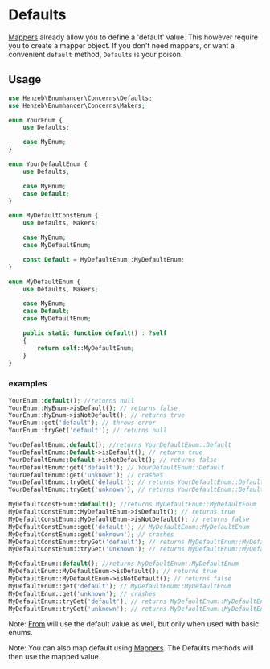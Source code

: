 # Defaults

[Mappers](mappers.md) already allow you to define a 'default' value. This
however require you to create a mapper object. If you don't need mappers, or
want a convenient `default` method, `Defaults` is your poison.

## Usage

```php
use Henzeb\Enumhancer\Concerns\Defaults;
use Henzeb\Enumhancer\Concerns\Makers;

enum YourEnum {
    use Defaults;

    case MyEnum;
}

enum YourDefaultEnum {
    use Defaults;

    case MyEnum;
    case Default;
}

enum MyDefaultConstEnum {
    use Defaults, Makers;

    case MyEnum;
    case MyDefaultEnum;

    const Default = MyDefaultEnum::MyDefaultEnum;
}

enum MyDefaultEnum {
    use Defaults, Makers;

    case MyEnum;
    case Default;
    case MyDefaultEnum;

    public static function default() : ?self
    {
        return self::MyDefaultEnum;
    }
}
```

### examples

```php
YourEnum::default(); //returns null
YourEnum::MyEnum->isDefault(); // returns false
YourEnum::MyEnum->isNotDefault(); // returns true
YourEnum::get('default'); // throws error
YourEnum::tryGet('default'); // returns null

YourDefaultEnum::default(); //returns YourDefaultEnum::Default
YourDefaultEnum::Default->isDefault(); // returns true
YourDefaultEnum::Default->isNotDefault(); // returns false
YourDefaultEnum::get('default'); // YourDefaultEnum::Default
YourDefaultEnum::get('unknown'); // crashes
YourDefaultEnum::tryGet('default'); // returns YourDefaultEnum::Default
YourDefaultEnum::tryGet('unknown'); // returns YourDefaultEnum::Default

MyDefaultConstEnum::default(); //returns MyDefaultEnum::MyDefaultEnum
MyDefaultConstEnum::MyDefaultEnum->isDefault(); // returns true
MyDefaultConstEnum::MyDefaultEnum->isNotDefault(); // returns false
MyDefaultConstEnum::get('default'); // MyDefaultEnum::MyDefaultEnum
MyDefaultConstEnum::get('unknown'); // crashes
MyDefaultConstEnum::tryGet('default'); // returns MyDefaultEnum::MyDefaultEnum
MyDefaultConstEnum::tryGet('unknown'); // returns MyDefaultEnum::MyDefaultEnum

MyDefaultEnum::default(); //returns MyDefaultEnum::MyDefaultEnum
MyDefaultEnum::MyDefaultEnum->isDefault(); // returns true
MyDefaultEnum::MyDefaultEnum->isNotDefault(); // returns false
MyDefaultEnum::get('default'); // MyDefaultEnum::MyDefaultEnum
MyDefaultEnum::get('unknown'); // crashes
MyDefaultEnum::tryGet('default'); // returns MyDefaultEnum::MyDefaultEnum
MyDefaultEnum::tryGet('unknown'); // returns MyDefaultEnum::MyDefaultEnum

```

Note: [From](from.md) will use the default value as well, but only when used
with basic enums.

Note: You can also map default using [Mappers](mappers.md). The Defaults methods
will then use the mapped value.
